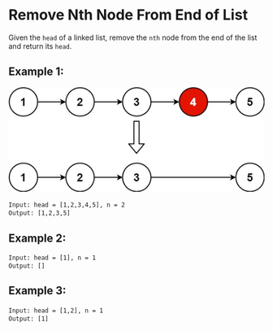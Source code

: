 #  Remove Nth Node From End of List

Given the `head` of a linked list, remove the `nth` node from the end of the list and return its `head`.
 
## **Example 1:**
![](example1.jpg "example 1")
```
Input: head = [1,2,3,4,5], n = 2
Output: [1,2,3,5]
```

## **Example 2:**
```
Input: head = [1], n = 1
Output: []
```

## **Example 3:**
```
Input: head = [1,2], n = 1
Output: [1]
```